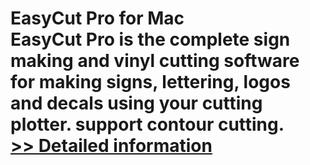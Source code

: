 # EasyCut Pro for Mac<br />EasyCut Pro is the complete sign making and vinyl cutting software for making signs, lettering, logos and decals using your cutting plotter. support contour cutting.<br />[>> Detailed information](https://secure.shareit.com/shareit/product.html?productid=300877198&affiliateid=200057808)